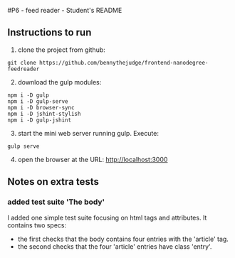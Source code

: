 #P6 - feed reader - Student's README
## Instructions to run
1. clone the project from github:

```
git clone https://github.com/bennythejudge/frontend-nanodegree-feedreader
```

2. download the gulp modules:

```
npm i -D gulp
npm i -D gulp-serve
npm i -D browser-sync
npm i -D jshint-stylish
npm i -D gulp-jshint
```

3. start the mini web server running gulp. Execute:

```
gulp serve
```

4. open the browser at the URL:
[http://localhost:3000](http://localhost:3000)

## Notes on extra tests
 ### added test suite 'The body'
I added one simple test suite focusing on html tags and attributes.
It contains two specs: 
- the first checks that the body contains four entries with the 'article' tag.
- the second checks that the four 'article' entries have class 'entry'.

